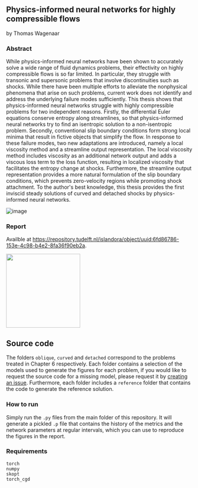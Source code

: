 ## Physics-informed neural networks for highly compressible flows

by Thomas Wagenaar

### Abstract
While physics-informed neural networks have been shown to accurately solve a wide range of fluid dynamics problems, their effectivity on highly compressible flows is so far limited. In particular, they struggle with transonic and supersonic problems that involve discontinuities such as shocks. While there have been multiple efforts to alleviate the nonphysical phenomena that arise on such problems, current work does not identify and address the underlying failure modes sufficiently. This thesis shows that physics-informed neural networks struggle with highly compressible problems for two independent reasons. Firstly, the differential Euler equations conserve entropy along streamlines, so that physics-informed neural networks try to find an isentropic solution to a non-isentropic problem. Secondly, conventional slip boundary conditions form strong local minima that result in fictive objects that simplify the flow. In response to these failure modes, two new adaptations are introduced, namely a local viscosity method and a streamline output representation. The local viscosity method includes viscosity as an additional network output and adds a viscous loss term to the loss function, resulting in localized viscosity that facilitates the entropy change at shocks. Furthermore, the streamline output representation provides a more natural formulation of the slip boundary conditions, which prevents zero-velocity regions while promoting shock attachment. To the author's best knowledge, this thesis provides the first inviscid steady solutions of curved and detached shocks by physics-informed neural networks.

![image](https://i.imgur.com/fbX3B4d.png)

### Report
Availble at https://repository.tudelft.nl/islandora/object/uuid:6fd86786-153e-4c98-b4e2-8fa36f90eb2a. 

[<img src="https://i.imgur.com/Kybkxak.png" width="200">](https://repository.tudelft.nl/islandora/object/uuid:6fd86786-153e-4c98-b4e2-8fa36f90eb2a)


## Source code
The folders `oblique`, `curved` and `detached` correspond to the problems treated in Chapter 6 respectively. Each folder contains a selection of the models used to generate the figures for each problem, if you would like to request the source code for a missing model, please request it by [creating an issue](https://github.com/wagenaartje/pinn4hcf/issues). Furthermore, each folder includes a `reference` folder that contains the code to generate the reference solution. 

### How to run
Simply run the `.py` files from the main folder of this repository. It will generate a pickled `.p` file that contains the history of the metrics and the network parameters at regular intervals, which you can use to reproduce the figures in the report. 

### Requirements
```
torch
numpy
skopt
torch_cgd
```
